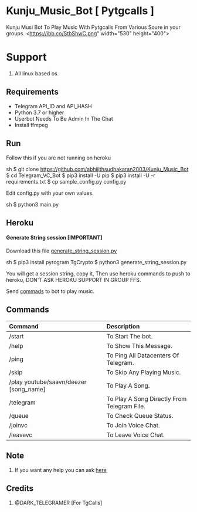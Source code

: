 
# Kunju_Music_Bot [ Pytgcalls ]

Kunju Musi Bot To Play Music With Pytgcalls From Various Soure in your groups.
<https://ibb.co/StbShwC.png" width="530" height="400">


# Support

1. All linux based os.


## Requirements

- Telegram API_ID and API_HASH
- Python 3.7 or higher 
- Userbot Needs To Be Admin In The Chat
- Install ffmpeg

## Run

Follow this if you are not running on heroku

sh
$ git clone https://github.com/abhijithsudhakaran2003/Kunju_Music_Bot
$ cd Telegram_VC_Bot
$ pip3 install -U pip
$ pip3 install -U -r requirements.txt
$ cp sample_config.py config.py

Edit config.py with your own values.

sh
$ python3 main.py


## Heroku

#### Generate String session [IMPORTANT]

Download this file [generate_string_session.py](https://raw.githubusercontent.com/abhijithsudhakaran2003/Kunju_Music_Bot/master/generate_string_session.py)


sh
$ pip3 install pyrogram TgCrypto
$ python3 generate_string_session.py

You will get a session string, copy it, Then use heroku commands to push to heroku, DON'T ASK HEROKU SUPPORT IN GROUP FFS. 




Send [commads](https://github.com/abhijithsudhakaran2003/Kunju_Music_Bot/blob/master/README.md#commands) to bot to 
play music.


## Commands
Command | Description
:--- | :---
/start | To Start The bot.
/help | To Show This Message.
/ping | To Ping All Datacenters Of Telegram.
/skip | To Skip Any Playing Music.
/play youtube/saavn/deezer [song_name] | To Play A Song.
/telegram | To Play A Song Directly From Telegram File.
/queue | To Check Queue Status.
/joinvc | To Join Voice Chat.
/leavevc | To Leave Voice Chat.

## Note

1. If you want any help you can ask [here](https://t.me/PatheticProgrammers)

## Credits
1. @DARK_TELEGRAMER  [For TgCalls]
